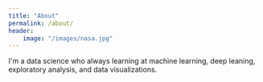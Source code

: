 ```yaml
---
title: "About"
permalink: /about/
header:
    image: "/images/nasa.jpg"
---
```

I'm a data science who always learning at machine learning, deep leaning, exploratory analysis, and data visualizations.
